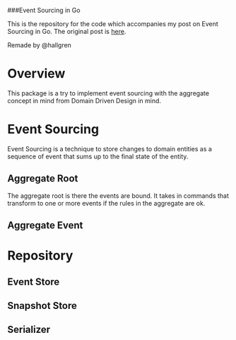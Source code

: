 ###Event Sourcing in Go

This is the repository for the code which accompanies my post on Event Sourcing in Go. The original post is [here](http://jen20.com/2015/02/08/event-sourcing-in-go.html).

Remade by @hallgren

# Overview

This package is a try to implement event sourcing with the aggregate concept in mind from Domain Driven Design in mind.

# Event Sourcing

Event Sourcing is a technique to store changes to domain entities as a sequence of event that sums up to the final state
of the entity.

## Aggregate Root

The aggregate root is there the events are bound. It takes in commands that transform to one or more events if the rules 
in the aggregate are ok.

## Aggregate Event

# Repository

## Event Store

## Snapshot Store

## Serializer